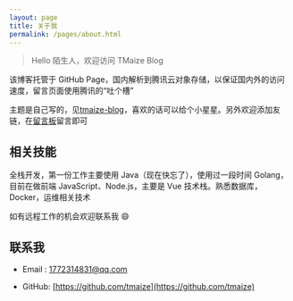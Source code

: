 ```yaml
---
layout: page
title: 关于我
permalink: /pages/about.html
---
```


> Hello 陌生人，欢迎访问 TMaize Blog

该博客托管于 GitHub Page，国内解析到腾讯云对象存储，以保证国内外的访问速度，留言页面使用腾讯的“吐个槽”

主题是自己写的，见[tmaize-blog](https://github.com/TMaize/tmaize-blog)，喜欢的话可以给个小星星。另外欢迎添加友链，在[留言板](chat.html)留言即可

## 相关技能

全栈开发，第一份工作主要使用 Java（现在快忘了），使用过一段时间 Golang，目前在做前端 JavaScript、Node.js，主要是 Vue 技术栈。熟悉数据库，Docker，运维相关技术

如有远程工作的机会欢迎联系我 😄

## 联系我

- Email&nbsp;: [1772314831@qq.com](mailto:1772314831@qq.com)

- GitHub: [https://github.com/tmaize](https://github.com/tmaize)
